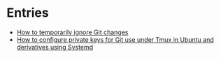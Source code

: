 # Entries

- [How to temporarily ignore Git changes](assume-unchanged-git.md)
- [How to configure private keys for Git use under Tmux in Ubuntu and derivatives using Systemd](git-credentials.md)
